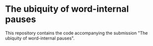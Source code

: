 # The ubiquity of word-internal pauses
This repository contains the code accompanying the submission "The ubiquity of word-internal pauses".
